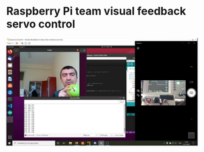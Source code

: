 # Raspberry Pi team visual feedback servo control

[![IMAGE ALT TEXT HERE](thumbnail.JPG)](https://www.youtube.com/watch?v=02mydqpM-Qg)</br></br>
